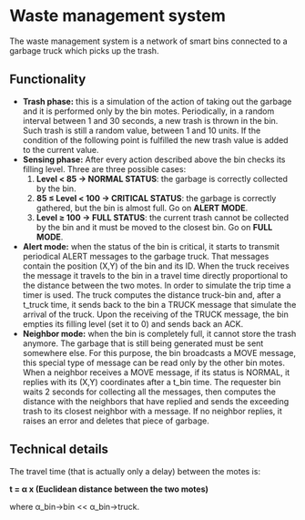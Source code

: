 # Waste management system

The waste management system is a network of smart bins connected to a
garbage truck which picks up the trash.

## Functionality

* **Trash phase:** this is a simulation of the action of taking out the
garbage and it is performed only by the bin motes. Periodically, in a
random interval between 1 and 30 seconds, a new trash is thrown in
the bin. Such trash is still a random value, between 1 and 10 units. If
the condition of the following point is fulfilled the new trash value is
added to the current value.
* **Sensing phase:** After every action described above the bin checks its
filling level. Three are three possible cases:
    1. **Level < 85 → NORMAL STATUS**: the garbage is correctly
    collected by the bin.
    2. **85 ≤ Level < 100 → CRITICAL STATUS**: the garbage
    is correctly gathered, but the bin is almost full. Go on **ALERT
    MODE**.
    3. **Level ≥ 100 → FULL STATUS**: the current trash cannot be
    collected by the bin and it must be moved to the closest bin. Go
    on **FULL MODE**.
* **Alert mode:** when the status of the bin is critical, it starts to transmit
periodical ALERT messages to the garbage truck. That messages contain the 
position (X,Y) of the bin and its ID. When the truck receives
the message it travels to the bin in a travel time directly proportional
to the distance between the two motes. In order to simulate the trip
time a timer is used. The truck computes the distance truck-bin and,
after a t_truck time, it sends back to the bin a TRUCK message that
simulate the arrival of the truck. Upon the receiving of the TRUCK
message, the bin empties its filling level (set it to 0) and sends back an
ACK.
* **Neighbor mode:** when the bin is completely full, it cannot store the
trash anymore. The garbage that is still being generated must be sent
somewhere else. For this purpose, the bin broadcasts a MOVE message,
this special type of message can be read only by the other bin motes.
When a neighbor receives a MOVE message, if its status is NORMAL,
it replies with its (X,Y) coordinates after a t_bin time. The requester
bin waits 2 seconds for collecting all the messages, then computes the
distance with the neighbors that have replied and sends the exceeding
trash to its closest neighbor with a message. If no neighbor replies, it
raises an error and deletes that piece of garbage.

## Technical details

The travel time (that is actually only a delay) between the motes is:

**t = α x (Euclidean distance between the two motes)**

where α_bin→bin << α_bin→truck.